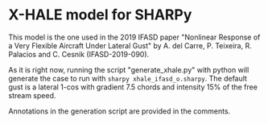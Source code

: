X-HALE model for SHARPy
========================

This model is the one used in the 2019 IFASD paper
"Nonlinear Response of a Very Flexible Aircraft Under Lateral Gust" by
A. del Carre, P. Teixeira, R. Palacios and C. Cesnik (IFASD-2019-090).

As it is right now, running the script "generate_xhale.py" with python
will generate the case to run with `sharpy xhale_ifasd_o.sharpy`. The default
gust is a lateral 1-cos with gradient 7.5 chords and intensity 15% of the
free stream speed.

Annotations in the generation script are provided in the comments.
